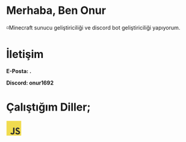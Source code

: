    # Merhaba, Ben Onur

◽Minecraft sunucu geliştiriciliği ve discord bot geliştiriciliği yapıyorum.

# İletişim
**E-Posta: .**

**Discord: onur1692**

# Çalıştığım Diller;
<img src="https://raw.githubusercontent.com/devicons/devicon/master/icons/javascript/javascript-original.svg" alt="JavaScript Logo" width="40" height="40">
